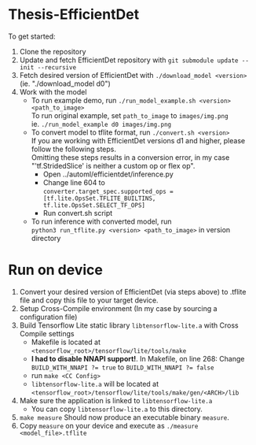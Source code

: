 # Thesis-EfficientDet

To get started:

1) Clone the repository
2) Update and fetch EfficientDet repository with `git submodule update --init --recursive`
3) Fetch desired version of EfficientDet with `./download_model <version>`  
   (ie. "./download_model d0")
4) Work with the model  
    * To run example demo, run `./run_model_example.sh <version> <path_to_image>`  
        To run original example, set `path_to_image` to `images/img.png`  
        ie. `./run_model_example d0 images/img.png`  
    * To convert model to tflite format, run `./convert.sh <version>`  
      If you are working with EfficientDet versions d1 and higher, please follow the following steps.   
      Omitting these steps results in a conversion error, in my case "'tf.StridedSlice' is neither a custom op or flex op".  
      * Open ../automl/efficientdet/inference.py
      * Change line 604 to  
      `converter.target_spec.supported_ops = [tf.lite.OpsSet.TFLITE_BUILTINS, tf.lite.OpsSet.SELECT_TF_OPS]`
      * Run convert.sh script  
    * To run inference with converted model, run  
        `python3 run_tflite.py <version> <path_to_image>` in version directory  
        
# Run on device

1) Convert your desired version of EfficientDet (via steps above) to .tflite file and copy this file to your target device.
2) Setup Cross-Compile environment
   (In my case by sourcing a configuration file)
3) Build Tensorflow Lite static library `libtensorflow-lite.a` with Cross Compile settings
   * Makefile is located at `<tensorflow_root>/tensorflow/lite/tools/make`
   * **I had to disable NNAPI support!**. In Makefile, on line 268: Change `BUILD_WITH_NNAPI ?= true` to `BUILD_WITH_NNAPI ?= false`
   * run `make <CC Config>` 
   * `libtensorflow-lite.a` will be located at `<tensorflow_root>/tensorflow/lite/tools/make/gen/<ARCH>/lib`
4) Make sure the application is linked to `libtensorflow-lite.a`
   * You can copy `libtensorflow-lite.a` to this directory.
5) `make measure` Should now produce an executable binary `measure`.
6) Copy `measure` on your device and execute as `./measure <model_file>.tflite` 
